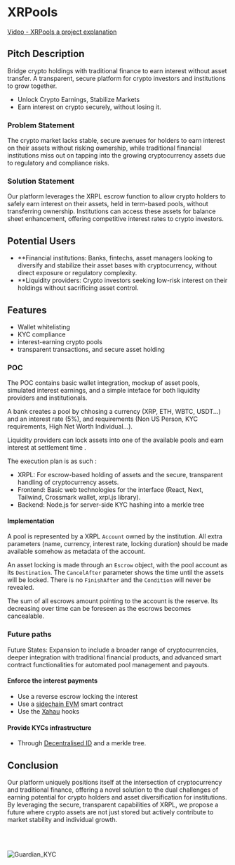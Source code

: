 # XRPools 

[ Video - XRPools a project explanation](https://youtu.be/j6P_SvBxrfE)

## Pitch Description
Bridge crypto holdings with traditional finance to earn interest without asset transfer. A transparent, secure platform for crypto investors and institutions to grow together.
- Unlock Crypto Earnings, Stabilize Markets
- Earn interest on crypto securely, without losing it.

### Problem Statement
The crypto market lacks stable, secure avenues for holders to earn interest on their assets without risking ownership, while traditional financial institutions miss out on tapping into the growing cryptocurrency assets due to regulatory and compliance risks.

### Solution Statement
Our platform leverages the XRPL escrow function to allow crypto holders to safely earn interest on their assets, held in term-based pools, without transferring ownership. Institutions can access these assets for balance sheet enhancement, offering competitive interest rates to crypto investors.

## Potential Users

- **Financial institutions: Banks, fintechs, asset managers looking to diversify and stabilize their asset bases with cryptocurrency, without direct exposure or regulatory complexity.
- **Liquidity providers: Crypto investors seeking low-risk interest on their holdings without sacrificing asset control.

## Features

- Wallet whitelisting 
- KYC compliance 
- interest-earning crypto pools
- transparent transactions, and secure asset holding

### POC 

The POC contains basic wallet integration, mockup of asset pools, simulated interest earnings, and a simple inteface for both liquidity providers and institutionals.

A bank creates a pool by chhosing a currency (XRP, ETH, WBTC, USDT...) and an interest rate (5%), and requirements (Non US Person, KYC requirements, High Net Worth Individual...).

Liquidity providers can lock assets into one of the available pools and earn interest at settlement time .


The execution plan is as such :
- XRPL: For escrow-based holding of assets and the secure, transparent handling of cryptocurrency assets.
- Frontend: Basic web technologies for the interface (React, Next, Tailwind, Crossmark wallet, xrpl.js library).
- Backend: Node.js for server-side KYC hashing into a merkle tree

#### Implementation

A pool is represented by a XRPL `Account` owned by the institution. All extra parameters (name, currency, interest rate, locking duration) should be made available somehow as metadata of the account.

An asset locking is made through an `Escrow` object, with the pool account as its `Destination`. The `CancelAfter` parameter shows the time until the assets will be locked. There is no `FinishAfter` and the `Condition` will never be revealed.

The sum of all escrows amount pointing to the account is the reserve. Its decreasing over time can be foreseen as the escrows becomes cancealable.


### Future paths

Future States: Expansion to include a broader range of cryptocurrencies, deeper integration with traditional financial products, and advanced smart contract functionalities for automated pool management and payouts.

#### Enforce the interest payments

- Use a reverse escrow locking the interest
- Use a [sidechain EVM](https://opensource.ripple.com/docs/evm-sidechain/intro-to-evm-sidechain/) smart contract 
- Use the [Xahau](https://xahau.network/) hooks


#### Provide KYCs infrastructure 

- Through [Decentralised ID](https://xrpl.org/docs/references/protocol/ledger-data/ledger-entry-types/did/) and a merkle tree.


## Conclusion
Our platform uniquely positions itself at the intersection of cryptocurrency and traditional finance, offering a novel solution to the dual challenges of earning potential for crypto holders and asset diversification for institutions. By leveraging the secure, transparent capabilities of XRPL, we propose a future where crypto assets are not just stored but actively contribute to market stability and individual growth.

<br>
<br>


![Guardian_KYC](https://github.com/challet/CSEP/assets/29208274/97cb1857-24a9-49ef-b4ec-3e0221be7da7)
